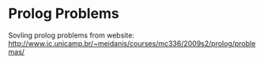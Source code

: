 # Prolog Problems
Sovling prolog problems from website: http://www.ic.unicamp.br/~meidanis/courses/mc336/2009s2/prolog/problemas/
